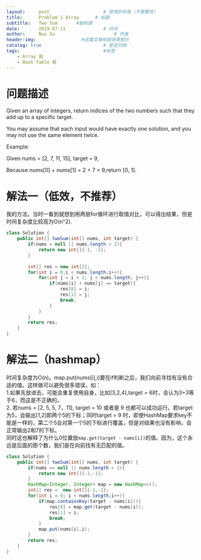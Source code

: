 ```yaml
---
layout:     post   				    # 使用的布局（不需要改）
title:      Problem 1 Array      # 标题 
subtitle:   Two Sum       #副标题
date:       2019-07-11				# 时间
author:     Nuo Xu 						# 作者
header-img:              	#这篇文章标题背景图片
catalog: true 						# 是否归档
tags:								#标签
    - Array 易
    - Hash Table 易
---
```

# 问题描述
Given an array of integers, return indices of the two numbers such that they add up to a specific target.

You may assume that each input would have exactly one solution, and you may not use the same element twice.

Example:

Given nums = [2, 7, 11, 15], target = 9,

Because nums[0] + nums[1] = 2 + 7 = 9,return [0, 1].
# 解法一（低效，不推荐）
我的方法。当时一看到就想到用两层for循环进行取值对比，可以得出结果，但是时间复杂度比较高为O(n^2).
```java
class Solution {
    public int[] twoSum(int[] nums, int target) {
        if(nums = null || nums.length < 2){
            return new int[]{-1, -1};
        }
    
        int[] res = new int[2];
        for(int i = 0;i < nums.length;i++){
            for(int j = i + 1; j < nums.length; j++){
                if(nums[i] + nums[j] == target){
                    res[0] = i;
                    res[1] = j;
                    break;
                }
            }
        }
        return res;
    }
}
```
# 解法二（hashmap）
时间复杂度为O(n)。map.put(nums[i],i)要在if判断之后，我们向前寻找有没有合适的值。这样做可以避免很多错误，如：  
1.如果先放进去，可能会重复使用自身，比如[3,2,4],target = 6时，会认为3+3等于6，而这是不正确的。  
2. 若nums = [2, 5, 5, 7，11], target = 10 或者是 9 也都可以成功运行。若target为5，会输出[1,2]即两个5的下标；同时target = 9 时，即使HashMap要求key不能是一样的，第二个5会对第一个5的下标进行覆盖，但是对结果也没有影响，会正常输出2和7的下标。  
同时这也解释了为什么0位置放`map.get(target - nums[i])`的值。因为，这个永远是后面的那个数，我们是在向前找有无匹配的值。
```java
class Solution {
    public int[] twoSum(int[] nums, int target) {
        if(nums == null || nums.length < 2){
            return new int[]{-1,-1};
        }
        HashMap<Integer, Integer> map = new HashMap<>();
        int[] res =  new int[]{-1,-1};
        for(int i = 0; i < nums.length;i++){
            if(map.containsKey(target - nums[i])){
                res[0] = map.get(target - nums[i]);
                res[1] = i;
                break;
            }
            map.put(nums[i],i);
        }
        return res;
    }
}
```
